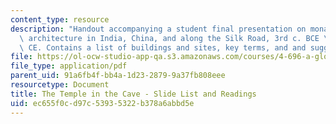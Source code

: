 ```yaml
---
content_type: resource
description: "Handout accompanying a student final presentation on monastic rock-cut\
  \ architecture in India, China, and along the Silk Road, 3rd c. BCE \u2013 9th c.\
  \ CE. Contains a list of buildings and sites, key terms, and and suggested readings."
file: https://ol-ocw-studio-app-qa.s3.amazonaws.com/courses/4-696-a-global-history-of-architecture-writing-seminar-spring-2008/ec655f0cd97c53935322b378a6abbd5e_MIT4_696s08_project06_read.pdf
file_type: application/pdf
parent_uid: 91a6fb4f-bb4a-1d23-2879-9a37fb808eee
resourcetype: Document
title: The Temple in the Cave - Slide List and Readings
uid: ec655f0c-d97c-5393-5322-b378a6abbd5e
---
```

